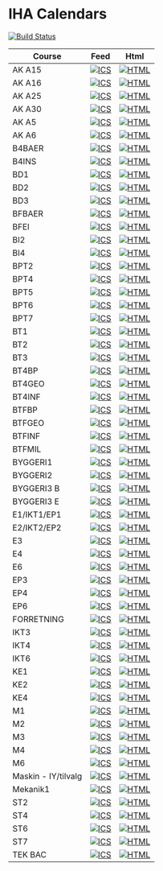 # IHA Calendars
[![Build Status](https://travis-ci.org/KalleDK/IHACal.svg?branch=master)](https://travis-ci.org/KalleDK/IHACal)

Course | Feed | Html
-------|------|-----
AK A15 | [![ICS](https://img.shields.io/badge/ICS-build-green.svg)](http://icalx.com/public/KalleDK/AK_A15.ics) | [![HTML](https://img.shields.io/badge/HTML-build-green.svg)](http://www.icalx.com/html/KalleDK/week.php?cal=AK_A15)
AK A16 | [![ICS](https://img.shields.io/badge/ICS-build-green.svg)](http://icalx.com/public/KalleDK/AK_A16.ics) | [![HTML](https://img.shields.io/badge/HTML-build-green.svg)](http://www.icalx.com/html/KalleDK/week.php?cal=AK_A16)
AK A25 | [![ICS](https://img.shields.io/badge/ICS-build-green.svg)](http://icalx.com/public/KalleDK/AK_A25.ics) | [![HTML](https://img.shields.io/badge/HTML-build-green.svg)](http://www.icalx.com/html/KalleDK/week.php?cal=AK_A25)
AK A30 | [![ICS](https://img.shields.io/badge/ICS-build-green.svg)](http://icalx.com/public/KalleDK/AK_A30.ics) | [![HTML](https://img.shields.io/badge/HTML-build-green.svg)](http://www.icalx.com/html/KalleDK/week.php?cal=AK_A30)
AK A5 | [![ICS](https://img.shields.io/badge/ICS-build-green.svg)](http://icalx.com/public/KalleDK/AK_A5.ics) | [![HTML](https://img.shields.io/badge/HTML-build-green.svg)](http://www.icalx.com/html/KalleDK/week.php?cal=AK_A5)
AK A6 | [![ICS](https://img.shields.io/badge/ICS-build-green.svg)](http://icalx.com/public/KalleDK/AK_A6.ics) | [![HTML](https://img.shields.io/badge/HTML-build-green.svg)](http://www.icalx.com/html/KalleDK/week.php?cal=AK_A6)
B4BAER | [![ICS](https://img.shields.io/badge/ICS-build-green.svg)](http://icalx.com/public/KalleDK/B4BAER.ics) | [![HTML](https://img.shields.io/badge/HTML-build-green.svg)](http://www.icalx.com/html/KalleDK/week.php?cal=B4BAER)
B4INS | [![ICS](https://img.shields.io/badge/ICS-build-green.svg)](http://icalx.com/public/KalleDK/B4INS.ics) | [![HTML](https://img.shields.io/badge/HTML-build-green.svg)](http://www.icalx.com/html/KalleDK/week.php?cal=B4INS)
BD1 | [![ICS](https://img.shields.io/badge/ICS-build-green.svg)](http://icalx.com/public/KalleDK/BD1.ics) | [![HTML](https://img.shields.io/badge/HTML-build-green.svg)](http://www.icalx.com/html/KalleDK/week.php?cal=BD1)
BD2 | [![ICS](https://img.shields.io/badge/ICS-build-green.svg)](http://icalx.com/public/KalleDK/BD2.ics) | [![HTML](https://img.shields.io/badge/HTML-build-green.svg)](http://www.icalx.com/html/KalleDK/week.php?cal=BD2)
BD3 | [![ICS](https://img.shields.io/badge/ICS-build-green.svg)](http://icalx.com/public/KalleDK/BD3.ics) | [![HTML](https://img.shields.io/badge/HTML-build-green.svg)](http://www.icalx.com/html/KalleDK/week.php?cal=BD3)
BFBAER | [![ICS](https://img.shields.io/badge/ICS-build-green.svg)](http://icalx.com/public/KalleDK/BFBAER.ics) | [![HTML](https://img.shields.io/badge/HTML-build-green.svg)](http://www.icalx.com/html/KalleDK/week.php?cal=BFBAER)
BFEI | [![ICS](https://img.shields.io/badge/ICS-build-green.svg)](http://icalx.com/public/KalleDK/BFEI.ics) | [![HTML](https://img.shields.io/badge/HTML-build-green.svg)](http://www.icalx.com/html/KalleDK/week.php?cal=BFEI)
BI2 | [![ICS](https://img.shields.io/badge/ICS-build-green.svg)](http://icalx.com/public/KalleDK/BI2.ics) | [![HTML](https://img.shields.io/badge/HTML-build-green.svg)](http://www.icalx.com/html/KalleDK/week.php?cal=BI2)
BI4 | [![ICS](https://img.shields.io/badge/ICS-build-green.svg)](http://icalx.com/public/KalleDK/BI4.ics) | [![HTML](https://img.shields.io/badge/HTML-build-green.svg)](http://www.icalx.com/html/KalleDK/week.php?cal=BI4)
BPT2 | [![ICS](https://img.shields.io/badge/ICS-build-green.svg)](http://icalx.com/public/KalleDK/BPT2.ics) | [![HTML](https://img.shields.io/badge/HTML-build-green.svg)](http://www.icalx.com/html/KalleDK/week.php?cal=BPT2)
BPT4 | [![ICS](https://img.shields.io/badge/ICS-build-green.svg)](http://icalx.com/public/KalleDK/BPT4.ics) | [![HTML](https://img.shields.io/badge/HTML-build-green.svg)](http://www.icalx.com/html/KalleDK/week.php?cal=BPT4)
BPT5 | [![ICS](https://img.shields.io/badge/ICS-build-green.svg)](http://icalx.com/public/KalleDK/BPT5.ics) | [![HTML](https://img.shields.io/badge/HTML-build-green.svg)](http://www.icalx.com/html/KalleDK/week.php?cal=BPT5)
BPT6 | [![ICS](https://img.shields.io/badge/ICS-build-green.svg)](http://icalx.com/public/KalleDK/BPT6.ics) | [![HTML](https://img.shields.io/badge/HTML-build-green.svg)](http://www.icalx.com/html/KalleDK/week.php?cal=BPT6)
BPT7 | [![ICS](https://img.shields.io/badge/ICS-build-green.svg)](http://icalx.com/public/KalleDK/BPT7.ics) | [![HTML](https://img.shields.io/badge/HTML-build-green.svg)](http://www.icalx.com/html/KalleDK/week.php?cal=BPT7)
BT1 | [![ICS](https://img.shields.io/badge/ICS-build-green.svg)](http://icalx.com/public/KalleDK/BT1.ics) | [![HTML](https://img.shields.io/badge/HTML-build-green.svg)](http://www.icalx.com/html/KalleDK/week.php?cal=BT1)
BT2 | [![ICS](https://img.shields.io/badge/ICS-build-green.svg)](http://icalx.com/public/KalleDK/BT2.ics) | [![HTML](https://img.shields.io/badge/HTML-build-green.svg)](http://www.icalx.com/html/KalleDK/week.php?cal=BT2)
BT3 | [![ICS](https://img.shields.io/badge/ICS-build-green.svg)](http://icalx.com/public/KalleDK/BT3.ics) | [![HTML](https://img.shields.io/badge/HTML-build-green.svg)](http://www.icalx.com/html/KalleDK/week.php?cal=BT3)
BT4BP | [![ICS](https://img.shields.io/badge/ICS-build-green.svg)](http://icalx.com/public/KalleDK/BT4BP.ics) | [![HTML](https://img.shields.io/badge/HTML-build-green.svg)](http://www.icalx.com/html/KalleDK/week.php?cal=BT4BP)
BT4GEO | [![ICS](https://img.shields.io/badge/ICS-build-green.svg)](http://icalx.com/public/KalleDK/BT4GEO.ics) | [![HTML](https://img.shields.io/badge/HTML-build-green.svg)](http://www.icalx.com/html/KalleDK/week.php?cal=BT4GEO)
BT4INF | [![ICS](https://img.shields.io/badge/ICS-build-green.svg)](http://icalx.com/public/KalleDK/BT4INF.ics) | [![HTML](https://img.shields.io/badge/HTML-build-green.svg)](http://www.icalx.com/html/KalleDK/week.php?cal=BT4INF)
BTFBP | [![ICS](https://img.shields.io/badge/ICS-build-green.svg)](http://icalx.com/public/KalleDK/BTFBP.ics) | [![HTML](https://img.shields.io/badge/HTML-build-green.svg)](http://www.icalx.com/html/KalleDK/week.php?cal=BTFBP)
BTFGEO | [![ICS](https://img.shields.io/badge/ICS-build-green.svg)](http://icalx.com/public/KalleDK/BTFGEO.ics) | [![HTML](https://img.shields.io/badge/HTML-build-green.svg)](http://www.icalx.com/html/KalleDK/week.php?cal=BTFGEO)
BTFINF | [![ICS](https://img.shields.io/badge/ICS-build-green.svg)](http://icalx.com/public/KalleDK/BTFINF.ics) | [![HTML](https://img.shields.io/badge/HTML-build-green.svg)](http://www.icalx.com/html/KalleDK/week.php?cal=BTFINF)
BTFMIL | [![ICS](https://img.shields.io/badge/ICS-build-green.svg)](http://icalx.com/public/KalleDK/BTFMIL.ics) | [![HTML](https://img.shields.io/badge/HTML-build-green.svg)](http://www.icalx.com/html/KalleDK/week.php?cal=BTFMIL)
BYGGERI1 | [![ICS](https://img.shields.io/badge/ICS-build-green.svg)](http://icalx.com/public/KalleDK/BYGGERI1.ics) | [![HTML](https://img.shields.io/badge/HTML-build-green.svg)](http://www.icalx.com/html/KalleDK/week.php?cal=BYGGERI1)
BYGGERI2 | [![ICS](https://img.shields.io/badge/ICS-build-green.svg)](http://icalx.com/public/KalleDK/BYGGERI2.ics) | [![HTML](https://img.shields.io/badge/HTML-build-green.svg)](http://www.icalx.com/html/KalleDK/week.php?cal=BYGGERI2)
BYGGERI3 B | [![ICS](https://img.shields.io/badge/ICS-build-green.svg)](http://icalx.com/public/KalleDK/BYGGERI3_B.ics) | [![HTML](https://img.shields.io/badge/HTML-build-green.svg)](http://www.icalx.com/html/KalleDK/week.php?cal=BYGGERI3_B)
BYGGERI3 E | [![ICS](https://img.shields.io/badge/ICS-build-green.svg)](http://icalx.com/public/KalleDK/BYGGERI3_E.ics) | [![HTML](https://img.shields.io/badge/HTML-build-green.svg)](http://www.icalx.com/html/KalleDK/week.php?cal=BYGGERI3_E)
E1/IKT1/EP1 | [![ICS](https://img.shields.io/badge/ICS-build-green.svg)](http://icalx.com/public/KalleDK/E1.ics) | [![HTML](https://img.shields.io/badge/HTML-build-green.svg)](http://www.icalx.com/html/KalleDK/week.php?cal=E1)
E2/IKT2/EP2 | [![ICS](https://img.shields.io/badge/ICS-build-green.svg)](http://icalx.com/public/KalleDK/E2.ics) | [![HTML](https://img.shields.io/badge/HTML-build-green.svg)](http://www.icalx.com/html/KalleDK/week.php?cal=E2)
E3 | [![ICS](https://img.shields.io/badge/ICS-build-green.svg)](http://icalx.com/public/KalleDK/E3.ics) | [![HTML](https://img.shields.io/badge/HTML-build-green.svg)](http://www.icalx.com/html/KalleDK/week.php?cal=E3)
E4 | [![ICS](https://img.shields.io/badge/ICS-build-green.svg)](http://icalx.com/public/KalleDK/E4.ics) | [![HTML](https://img.shields.io/badge/HTML-build-green.svg)](http://www.icalx.com/html/KalleDK/week.php?cal=E4)
E6 | [![ICS](https://img.shields.io/badge/ICS-build-green.svg)](http://icalx.com/public/KalleDK/E6.ics) | [![HTML](https://img.shields.io/badge/HTML-build-green.svg)](http://www.icalx.com/html/KalleDK/week.php?cal=E6)
EP3 | [![ICS](https://img.shields.io/badge/ICS-build-green.svg)](http://icalx.com/public/KalleDK/EP3.ics) | [![HTML](https://img.shields.io/badge/HTML-build-green.svg)](http://www.icalx.com/html/KalleDK/week.php?cal=EP3)
EP4 | [![ICS](https://img.shields.io/badge/ICS-build-green.svg)](http://icalx.com/public/KalleDK/EP4.ics) | [![HTML](https://img.shields.io/badge/HTML-build-green.svg)](http://www.icalx.com/html/KalleDK/week.php?cal=EP4)
EP6 | [![ICS](https://img.shields.io/badge/ICS-build-green.svg)](http://icalx.com/public/KalleDK/EP6.ics) | [![HTML](https://img.shields.io/badge/HTML-build-green.svg)](http://www.icalx.com/html/KalleDK/week.php?cal=EP6)
FORRETNING | [![ICS](https://img.shields.io/badge/ICS-build-green.svg)](http://icalx.com/public/KalleDK/FORRETNING.ics) | [![HTML](https://img.shields.io/badge/HTML-build-green.svg)](http://www.icalx.com/html/KalleDK/week.php?cal=FORRETNING)
IKT3 | [![ICS](https://img.shields.io/badge/ICS-build-green.svg)](http://icalx.com/public/KalleDK/IKT3.ics) | [![HTML](https://img.shields.io/badge/HTML-build-green.svg)](http://www.icalx.com/html/KalleDK/week.php?cal=IKT3)
IKT4 | [![ICS](https://img.shields.io/badge/ICS-build-green.svg)](http://icalx.com/public/KalleDK/IKT4.ics) | [![HTML](https://img.shields.io/badge/HTML-build-green.svg)](http://www.icalx.com/html/KalleDK/week.php?cal=IKT4)
IKT6 | [![ICS](https://img.shields.io/badge/ICS-build-green.svg)](http://icalx.com/public/KalleDK/IKT6.ics) | [![HTML](https://img.shields.io/badge/HTML-build-green.svg)](http://www.icalx.com/html/KalleDK/week.php?cal=IKT6)
KE1 | [![ICS](https://img.shields.io/badge/ICS-build-green.svg)](http://icalx.com/public/KalleDK/KE1.ics) | [![HTML](https://img.shields.io/badge/HTML-build-green.svg)](http://www.icalx.com/html/KalleDK/week.php?cal=KE1)
KE2 | [![ICS](https://img.shields.io/badge/ICS-build-green.svg)](http://icalx.com/public/KalleDK/KE2.ics) | [![HTML](https://img.shields.io/badge/HTML-build-green.svg)](http://www.icalx.com/html/KalleDK/week.php?cal=KE2)
KE4 | [![ICS](https://img.shields.io/badge/ICS-build-green.svg)](http://icalx.com/public/KalleDK/KE4.ics) | [![HTML](https://img.shields.io/badge/HTML-build-green.svg)](http://www.icalx.com/html/KalleDK/week.php?cal=KE4)
M1 | [![ICS](https://img.shields.io/badge/ICS-build-green.svg)](http://icalx.com/public/KalleDK/M1.ics) | [![HTML](https://img.shields.io/badge/HTML-build-green.svg)](http://www.icalx.com/html/KalleDK/week.php?cal=M1)
M2 | [![ICS](https://img.shields.io/badge/ICS-build-green.svg)](http://icalx.com/public/KalleDK/M2.ics) | [![HTML](https://img.shields.io/badge/HTML-build-green.svg)](http://www.icalx.com/html/KalleDK/week.php?cal=M2)
M3 | [![ICS](https://img.shields.io/badge/ICS-build-green.svg)](http://icalx.com/public/KalleDK/M3.ics) | [![HTML](https://img.shields.io/badge/HTML-build-green.svg)](http://www.icalx.com/html/KalleDK/week.php?cal=M3)
M4 | [![ICS](https://img.shields.io/badge/ICS-build-green.svg)](http://icalx.com/public/KalleDK/M4.ics) | [![HTML](https://img.shields.io/badge/HTML-build-green.svg)](http://www.icalx.com/html/KalleDK/week.php?cal=M4)
M6 | [![ICS](https://img.shields.io/badge/ICS-build-green.svg)](http://icalx.com/public/KalleDK/M6.ics) | [![HTML](https://img.shields.io/badge/HTML-build-green.svg)](http://www.icalx.com/html/KalleDK/week.php?cal=M6)
Maskin - IY/tilvalg | [![ICS](https://img.shields.io/badge/ICS-build-green.svg)](http://icalx.com/public/KalleDK/Maskin_IY_tilvalg.ics) | [![HTML](https://img.shields.io/badge/HTML-build-green.svg)](http://www.icalx.com/html/KalleDK/week.php?cal=Maskin_IY_tilvalg)
Mekanik1 | [![ICS](https://img.shields.io/badge/ICS-build-green.svg)](http://icalx.com/public/KalleDK/Mekanik1.ics) | [![HTML](https://img.shields.io/badge/HTML-build-green.svg)](http://www.icalx.com/html/KalleDK/week.php?cal=Mekanik1)
ST2 | [![ICS](https://img.shields.io/badge/ICS-build-green.svg)](http://icalx.com/public/KalleDK/ST2.ics) | [![HTML](https://img.shields.io/badge/HTML-build-green.svg)](http://www.icalx.com/html/KalleDK/week.php?cal=ST2)
ST4 | [![ICS](https://img.shields.io/badge/ICS-build-green.svg)](http://icalx.com/public/KalleDK/ST4.ics) | [![HTML](https://img.shields.io/badge/HTML-build-green.svg)](http://www.icalx.com/html/KalleDK/week.php?cal=ST4)
ST6 | [![ICS](https://img.shields.io/badge/ICS-build-green.svg)](http://icalx.com/public/KalleDK/ST6.ics) | [![HTML](https://img.shields.io/badge/HTML-build-green.svg)](http://www.icalx.com/html/KalleDK/week.php?cal=ST6)
ST7 | [![ICS](https://img.shields.io/badge/ICS-build-green.svg)](http://icalx.com/public/KalleDK/ST7.ics) | [![HTML](https://img.shields.io/badge/HTML-build-green.svg)](http://www.icalx.com/html/KalleDK/week.php?cal=ST7)
TEK BAC | [![ICS](https://img.shields.io/badge/ICS-build-green.svg)](http://icalx.com/public/KalleDK/TEK_BAC.ics) | [![HTML](https://img.shields.io/badge/HTML-build-green.svg)](http://www.icalx.com/html/KalleDK/week.php?cal=TEK_BAC)
